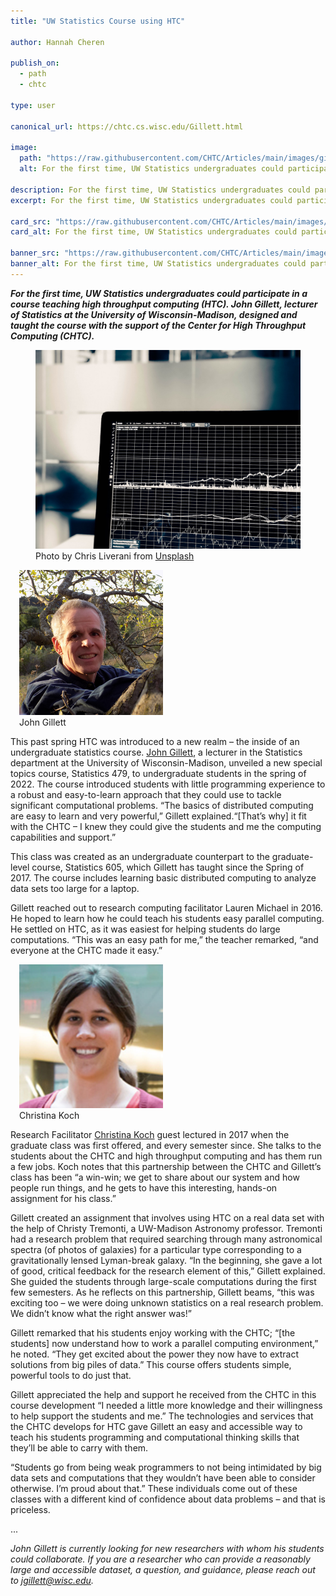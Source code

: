 ```yaml
---
title: "UW Statistics Course using HTC"

author: Hannah Cheren

publish_on:
  - path
  - chtc
  
type: user

canonical_url: https://chtc.cs.wisc.edu/Gillett.html

image:
  path: "https://raw.githubusercontent.com/CHTC/Articles/main/images/gillett-card.jpeg"
  alt: For the first time, UW Statistics undergraduates could participate in a course teaching high throughput computing (HTC). John Gillett, lecturer of Statistics at the University of Wisconsin-Madison, designed and taught the course with the support of the Center for High Throughput Computing (CHTC).
  
description: For the first time, UW Statistics undergraduates could participate in a course teaching high throughput computing (HTC). John Gillett, lecturer of Statistics at the University of Wisconsin-Madison, designed and taught the course with the support of the Center for High Throughput Computing (CHTC).
excerpt: For the first time, UW Statistics undergraduates could participate in a course teaching high throughput computing (HTC). John Gillett, lecturer of Statistics at the University of Wisconsin-Madison, designed and taught the course with the support of the Center for High Throughput Computing (CHTC).

card_src: "https://raw.githubusercontent.com/CHTC/Articles/main/images/gillett-card.jpeg"
card_alt: For the first time, UW Statistics undergraduates could participate in a course teaching high throughput computing (HTC). John Gillett, lecturer of Statistics at the University of Wisconsin-Madison, designed and taught the course with the support of the Center for High Throughput Computing (CHTC).

banner_src: "https://raw.githubusercontent.com/CHTC/Articles/main/images/gillett-card.jpeg"
banner_alt: For the first time, UW Statistics undergraduates could participate in a course teaching high throughput computing (HTC). John Gillett, lecturer of Statistics at the University of Wisconsin-Madison, designed and taught the course with the support of the Center for High Throughput Computing (CHTC).
---
```

  ***For the first time, UW Statistics undergraduates could participate in a course teaching high throughput computing (HTC). John Gillett, lecturer of Statistics at the University of Wisconsin-Madison, designed and taught the course with the support of the Center for High Throughput Computing (CHTC).***

  <figure>
  <img src="https://raw.githubusercontent.com/CHTC/Articles/main/images/gillett-card.jpeg" alt="Photo by Chris Liverani from Unsplash"/>
  <figcaption class="figure-caption">Photo by Chris Liverani from <a href="https://unsplash.com/photos/dBI_My696Rk">Unsplash</a><br/></figcaption>
</figure>

  <figure class="figure float-end" style="margin-left: 1em; width: 230px;">
  <img src='https://raw.githubusercontent.com/CHTC/Articles/main/images/gillett-headshot.png' class="figure-img img-fluid rounded" alt="John Gillett" width="250px">
  <figcaption class="figure-caption">John Gillett<br/></figcaption>
</figure>

  This past spring HTC was introduced to a new realm – the inside of an undergraduate statistics course. [John Gillett](https://stat.wisc.edu/staff/gillett-john/), a lecturer in the Statistics department at the University of Wisconsin-Madison, unveiled a new special topics course, Statistics 479, to undergraduate students in the spring of 2022. The course introduced students with little programming experience to a robust and easy-to-learn approach that they could use to tackle significant computational problems. “The basics of distributed computing are easy to learn and very powerful,” Gillett explained.“[That’s why] it fit with the CHTC – I knew they could give the students and me the computing capabilities and support.”

  This class was created as an undergraduate counterpart to the graduate-level course, Statistics 605, which Gillett has taught since the Spring of 2017. The course includes learning basic distributed computing to analyze data sets too large for a laptop. 

  Gillett reached out to research computing facilitator Lauren Michael in 2016. He hoped to learn how he could teach his students easy parallel computing. He settled on HTC, as it was easiest for helping students do large computations. “This was an easy path for me,” the teacher remarked, “and everyone at the CHTC made it easy.”


  <figure class="figure float-end" style="margin-left: 1em; width: 230px;">
  <img src='https://raw.githubusercontent.com/CHTC/Articles/main/images/christina-koch-square.jpg' class="figure-img img-fluid rounded" alt="Christina Koch" width="250px">
  <figcaption class="figure-caption">Christina Koch<br/></figcaption>
</figure>

  Research Facilitator [Christina Koch](https://wid.wisc.edu/people/christina-koch/) guest lectured in 2017 when the graduate class was first offered, and every semester since. She talks to the students about the CHTC and high throughput computing and has them run a few jobs. Koch notes that this partnership between the CHTC and Gillett’s class has been “a win-win; we get to share about our system and how people run things, and he gets to have this interesting, hands-on assignment for his class.” 

  Gillett created an assignment that involves using HTC on a real data set with the help of Christy Tremonti, a UW-Madison Astronomy professor. Tremonti had a research problem that required searching through many astronomical spectra (of photos of galaxies) for a particular type corresponding to a gravitationally lensed Lyman-break galaxy. “In the beginning, she gave a lot of good, critical feedback for the research element of this,” Gillett explained. She guided the students through large-scale computations during the first few semesters. As he reflects on this partnership, Gillett beams, “this was exciting too – we were doing unknown statistics on a real research problem. We didn’t know what the right answer was!” 

  Gillett remarked that his students enjoy working with the CHTC; “[the students] now understand how to work a parallel computing environment,” he noted. “They get excited about the power they now have to extract solutions from big piles of data.” This course offers students simple, powerful tools to do just that.

  Gillett appreciated the help and support he received from the CHTC in this course development “I needed a little more knowledge and their willingness to help support the students and me.” The technologies and services that the CHTC develops for HTC gave Gillett an easy and accessible way to teach his students programming and computational thinking skills that they’ll be able to carry with them.

  “Students go from being weak programmers to not being intimidated by big data sets and computations that they wouldn’t have been able to consider otherwise. I’m proud about that.” These individuals come out of these classes with a different kind of confidence about data problems – and that is priceless.
  
...

  *John Gillett is currently looking for new researchers with whom his students could collaborate. If you are a researcher who can provide a reasonably large and accessible dataset, a question, and guidance, please reach out to jgillett@wisc.edu.*
